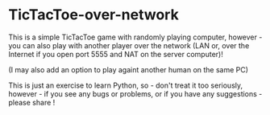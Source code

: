 # TicTacToe-over-network

This is a simple TicTacToe game with randomly playing computer, however - you can also play with another player over the network (LAN or, over the Internet if you open port 5555 and NAT on the server computer)! 

(I may also add an option to play againt another human on the same PC) 

This is just an exercise to learn Python, so - don't treat it too seriously, however - if you see any bugs or problems, or if you have any suggestions - please share ! 
